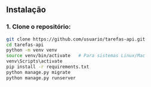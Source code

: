 ## Instalação

### 1. Clone o repositório:

```bash
git clone https://github.com/usuario/tarefas-api.git
cd tarefas-api
python -m venv venv
source venv/bin/activate   # Para sistemas Linux/Mac
venv\Scripts\activate
pip install -r requirements.txt
python manage.py migrate
python manage.py runserver
